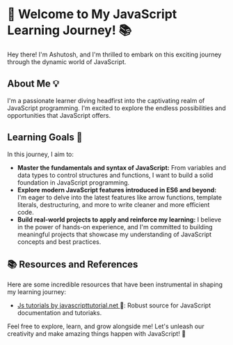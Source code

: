 # 🚀 Welcome to My JavaScript Learning Journey! 📚

Hey there! I'm Ashutosh, and I'm thrilled to embark on this exciting journey through the dynamic world of JavaScript.

## About Me 💡

I'm a passionate learner diving headfirst into the captivating realm of JavaScript programming. I'm excited to explore the endless possibilities and opportunities that JavaScript offers.

## Learning Goals 🎯

In this journey, I aim to:

- **Master the fundamentals and syntax of JavaScript:** From variables and data types to control structures and functions, I want to build a solid foundation in JavaScript programming.
- **Explore modern JavaScript features introduced in ES6 and beyond:** I'm eager to delve into the latest features like arrow functions, template literals, destructuring, and more to write cleaner and more efficient code.
- **Build real-world projects to apply and reinforce my learning:** I believe in the power of hands-on experience, and I'm committed to building meaningful projects that showcase my understanding of JavaScript concepts and best practices.

## 📚 Resources and References

Here are some incredible resources that have been instrumental in shaping my learning journey:

- [Js tutorials by javascripttutorial.net ](https://www.javascripttutorial.net) 📖: Robust source for JavaScript documentation and tutoriaks.

Feel free to explore, learn, and grow alongside me! Let's unleash our creativity and make amazing things happen with JavaScript! 🌟
